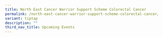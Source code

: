 ```yaml
---
title: North East Cancer Warrior Support Scheme Colorectal Cancer
permalink: /north-east-cancer-warrior-support-scheme-colorectal-cancer/
variant: tiptap
description: ""
third_nav_title: Upcoming Events
---
```

